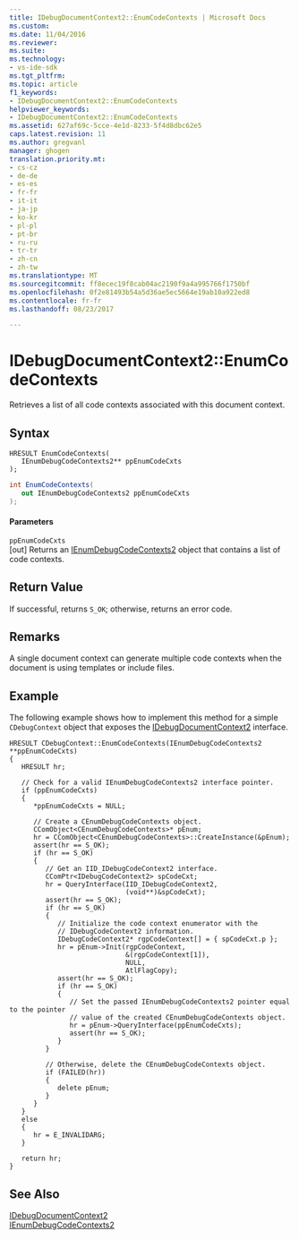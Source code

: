 ```yaml
---
title: IDebugDocumentContext2::EnumCodeContexts | Microsoft Docs
ms.custom: 
ms.date: 11/04/2016
ms.reviewer: 
ms.suite: 
ms.technology:
- vs-ide-sdk
ms.tgt_pltfrm: 
ms.topic: article
f1_keywords:
- IDebugDocumentContext2::EnumCodeContexts
helpviewer_keywords:
- IDebugDocumentContext2::EnumCodeContexts
ms.assetid: 627af69c-5cce-4e1d-8233-5f4d8dbc62e5
caps.latest.revision: 11
ms.author: gregvanl
manager: ghogen
translation.priority.mt:
- cs-cz
- de-de
- es-es
- fr-fr
- it-it
- ja-jp
- ko-kr
- pl-pl
- pt-br
- ru-ru
- tr-tr
- zh-cn
- zh-tw
ms.translationtype: MT
ms.sourcegitcommit: ff8ecec19f8cab04ac2190f9a4a995766f1750bf
ms.openlocfilehash: 0f2e81493b54a5d36ae5ec5664e19ab10a922ed8
ms.contentlocale: fr-fr
ms.lasthandoff: 08/23/2017

---
```

# <a name="idebugdocumentcontext2enumcodecontexts"></a>IDebugDocumentContext2::EnumCodeContexts
Retrieves a list of all code contexts associated with this document context.  
  
## <a name="syntax"></a>Syntax  
  
```cpp#  
HRESULT EnumCodeContexts(   
   IEnumDebugCodeContexts2** ppEnumCodeCxts  
);  
```  
  
```cs  
int EnumCodeContexts(   
   out IEnumDebugCodeContexts2 ppEnumCodeCxts  
);  
```  
  
#### <a name="parameters"></a>Parameters  
 `ppEnumCodeCxts`  
 [out] Returns an [IEnumDebugCodeContexts2](../../../extensibility/debugger/reference/ienumdebugcodecontexts2.md) object that contains a list of code contexts.  
  
## <a name="return-value"></a>Return Value  
 If successful, returns `S_OK`; otherwise, returns an error code.  
  
## <a name="remarks"></a>Remarks  
 A single document context can generate multiple code contexts when the document is using templates or include files.  
  
## <a name="example"></a>Example  
 The following example shows how to implement this method for a simple `CDebugContext` object that exposes the [IDebugDocumentContext2](../../../extensibility/debugger/reference/idebugdocumentcontext2.md) interface.  
  
```cpp#  
HRESULT CDebugContext::EnumCodeContexts(IEnumDebugCodeContexts2 **ppEnumCodeCxts)    
{    
   HRESULT hr;    
  
   // Check for a valid IEnumDebugCodeContexts2 interface pointer.    
   if (ppEnumCodeCxts)    
   {    
      *ppEnumCodeCxts = NULL;    
  
      // Create a CEnumDebugCodeContexts object.    
      CComObject<CEnumDebugCodeContexts>* pEnum;    
      hr = CComObject<CEnumDebugCodeContexts>::CreateInstance(&pEnum);    
      assert(hr == S_OK);    
      if (hr == S_OK)    
      {    
         // Get an IID_IDebugCodeContext2 interface.    
         CComPtr<IDebugCodeContext2> spCodeCxt;    
         hr = QueryInterface(IID_IDebugCodeContext2,  
                             (void**)&spCodeCxt);  
         assert(hr == S_OK);    
         if (hr == S_OK)    
         {    
            // Initialize the code context enumerator with the    
            // IDebugCodeContext2 information.  
            IDebugCodeContext2* rgpCodeContext[] = { spCodeCxt.p };    
            hr = pEnum->Init(rgpCodeContext,  
                             &(rgpCodeContext[1]),  
                             NULL,  
                             AtlFlagCopy);  
            assert(hr == S_OK);    
            if (hr == S_OK)    
            {    
               // Set the passed IEnumDebugCodeContexts2 pointer equal to the pointer  
               // value of the created CEnumDebugCodeContexts object.  
               hr = pEnum->QueryInterface(ppEnumCodeCxts);    
               assert(hr == S_OK);    
            }    
         }    
  
         // Otherwise, delete the CEnumDebugCodeContexts object.    
         if (FAILED(hr))    
         {    
            delete pEnum;    
         }    
      }    
   }    
   else    
   {    
      hr = E_INVALIDARG;    
   }    
  
   return hr;    
}    
```  
  
## <a name="see-also"></a>See Also  
 [IDebugDocumentContext2](../../../extensibility/debugger/reference/idebugdocumentcontext2.md)   
 [IEnumDebugCodeContexts2](../../../extensibility/debugger/reference/ienumdebugcodecontexts2.md)
